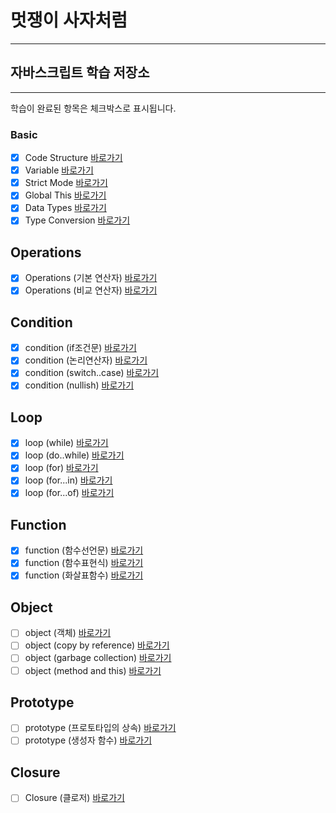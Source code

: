 # 멋쟁이 사자처럼

---

## 자바스크립트 학습 저장소

---

학습이 완료된 항목은 체크박스로 표시됩니다.

### Basic

- [x] Code Structure [바로가기](https://github.com/tuna7797/lion-javascript/blob/01.core/client/chapter/core/01.codeStructure.js)
- [x] Variable [바로가기](https://github.com/tuna7797/lion-javascript/blob/01.core/client/chapter/core/02.variables.js)
- [x] Strict Mode [바로가기](https://github.com/tuna7797/lion-javascript/blob/01.core/client/chapter/core/03.strictMode.js)
- [x] Global This [바로가기](https://github.com/tuna7797/lion-javascript/blob/01.core/client/chapter/core/04.globalThis.js)
- [x] Data Types [바로가기](https://github.com/tuna7797/lion-javascript/blob/01.core/client/chapter/core/05.dataTypes.js)
- [x] Type Conversion [바로가기](https://github.com/tuna7797/lion-javascript/blob/01.core/client/chapter/core/06.typeConversion.js)

## Operations

- [x] Operations (기본 연산자) [바로가기](https://github.com/tuna7797/lion-javascript/blob/01.core/client/chapter/core/07-1.operations.js)
- [x] Operations (비교 연산자) [바로가기](https://github.com/tuna7797/lion-javascript/blob/01.core/client/chapter/core/07-2.operations.js)

## Condition

- [x] condition (if조건문) [바로가기](https://github.com/tuna7797/lion-javascript/blob/01.core/client/chapter/core/08-1.condition.js)
- [x] condition (논리연산자) [바로가기](https://github.com/tuna7797/lion-javascript/blob/01.core/client/chapter/core/08-2.condition.js)
- [x] condition (switch..case) [바로가기](https://github.com/tuna7797/lion-javascript/blob/01.core/client/chapter/core/08-3.condition.js)
- [x] condition (nullish) [바로가기](https://github.com/tuna7797/lion-javascript/blob/01.core/client/chapter/core/08-4.condition.js)

## Loop

- [x] loop (while) [바로가기](https://github.com/tuna7797/lion-javascript/blob/01.core/client/chapter/core/09-1.loop.js)
- [x] loop (do..while) [바로가기](https://github.com/tuna7797/lion-javascript/blob/01.core/client/chapter/core/09-2.loop.js)
- [x] loop (for) [바로가기](https://github.com/tuna7797/lion-javascript/blob/01.core/client/chapter/core/09-3.loop.js)
- [x] loop (for...in) [바로가기](https://github.com/tuna7797/lion-javascript/blob/01.core/client/chapter/core/09-4.loop.js)
- [x] loop (for...of) [바로가기](https://github.com/tuna7797/lion-javascript/blob/01.core/client/chapter/core/09-5.loop.js)

## Function

- [x] function (함수선언문) [바로가기](https://github.com/tuna7797/lion-javascript/blob/01.core/client/chapter/core/10-1.function.js)
- [x] function (함수표현식) [바로가기](https://github.com/tuna7797/lion-javascript/blob/01.core/client/chapter/core/10-2.function.js)
- [x] function (화살표함수) [바로가기](https://github.com/tuna7797/lion-javascript/blob/01.core/client/chapter/core/10-3.function.js)

## Object

- [ ] object (객체) [바로가기](https://github.com/tuna7797/lion-javascript/blob/01.core/client/chapter/core/11-1.object.js)
- [ ] object (copy by reference) [바로가기](https://github.com/tuna7797/lion-javascript/blob/01.core/client/chapter/core/11-2.object.js)
- [ ] object (garbage collection) [바로가기](https://github.com/tuna7797/lion-javascript/blob/01.core/client/chapter/core/11-3.object.js)
- [ ] object (method and this) [바로가기](https://github.com/tuna7797/lion-javascript/blob/01.core/client/chapter/core/11-4.object.js)

## Prototype

- [ ] prototype (프로토타입의 상속) [바로가기](https://github.com/tuna7797/lion-javascript/blob/01.core/client/chapter/core/12-1.prototype.js)
- [ ] prototype (생성자 함수) [바로가기](https://github.com/tuna7797/lion-javascript/blob/01.core/client/chapter/core/12-2.prototype.js)

## Closure

- [ ] Closure (클로저) [바로가기](https://github.com/tuna7797/lion-javascript/blob/01.core/client/chapter/core/13.closure.js)

